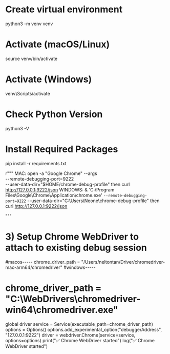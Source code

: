 # Create virtual environment
python3 -m venv venv

# Activate (macOS/Linux)
source venv/bin/activate

# Activate (Windows)
venv\Scripts\activate

# Check Python Version
python3 -V

# Install Required Packages
pip install -r requirements.txt



r"""
MAC:
open -a "Google Chrome" --args \
  --remote-debugging-port=9222 \
  --user-data-dir="$HOME/chrome-debug-profile"
then
curl http://127.0.0.1:9222/json
WINDOWS:
& 'C:\Program Files\Google\Chrome\Application\chrome.exe' `
  --remote-debugging-port=9222 `
  --user-data-dir="C:\Users\Neone\chrome-debug-profile"
then
curl http://127.0.0.1:9222/json

"""


# 3) Setup Chrome WebDriver to attach to existing debug session
#macos-----
chrome_driver_path = "/Users/neltontan/Driver/chromedriver-mac-arm64/chromedriver"
#windows-----
# chrome_driver_path = "C:\WebDrivers\chromedriver-win64\chromedriver.exe"

global driver
service = Service(executable_path=chrome_driver_path)
options = Options()
options.add_experimental_option("debuggerAddress", "127.0.0.1:9222")
driver = webdriver.Chrome(service=service, options=options)
print("✅ Chrome WebDriver started")
log("✅ Chrome WebDriver started")

